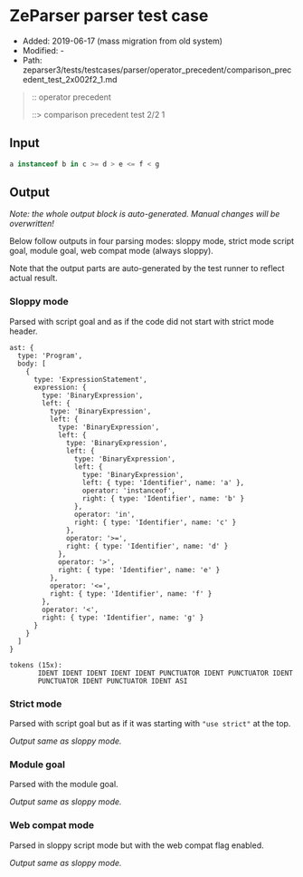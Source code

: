 # ZeParser parser test case

- Added: 2019-06-17 (mass migration from old system)
- Modified: -
- Path: zeparser3/tests/testcases/parser/operator_precedent/comparison_precedent_test_2x002f2_1.md

> :: operator precedent
>
> ::> comparison precedent test 2/2 1

## Input

`````js
a instanceof b in c >= d > e <= f < g
`````

## Output

_Note: the whole output block is auto-generated. Manual changes will be overwritten!_

Below follow outputs in four parsing modes: sloppy mode, strict mode script goal, module goal, web compat mode (always sloppy).

Note that the output parts are auto-generated by the test runner to reflect actual result.

### Sloppy mode

Parsed with script goal and as if the code did not start with strict mode header.

`````
ast: {
  type: 'Program',
  body: [
    {
      type: 'ExpressionStatement',
      expression: {
        type: 'BinaryExpression',
        left: {
          type: 'BinaryExpression',
          left: {
            type: 'BinaryExpression',
            left: {
              type: 'BinaryExpression',
              left: {
                type: 'BinaryExpression',
                left: {
                  type: 'BinaryExpression',
                  left: { type: 'Identifier', name: 'a' },
                  operator: 'instanceof',
                  right: { type: 'Identifier', name: 'b' }
                },
                operator: 'in',
                right: { type: 'Identifier', name: 'c' }
              },
              operator: '>=',
              right: { type: 'Identifier', name: 'd' }
            },
            operator: '>',
            right: { type: 'Identifier', name: 'e' }
          },
          operator: '<=',
          right: { type: 'Identifier', name: 'f' }
        },
        operator: '<',
        right: { type: 'Identifier', name: 'g' }
      }
    }
  ]
}

tokens (15x):
       IDENT IDENT IDENT IDENT IDENT PUNCTUATOR IDENT PUNCTUATOR IDENT
       PUNCTUATOR IDENT PUNCTUATOR IDENT ASI
`````

### Strict mode

Parsed with script goal but as if it was starting with `"use strict"` at the top.

_Output same as sloppy mode._

### Module goal

Parsed with the module goal.

_Output same as sloppy mode._

### Web compat mode

Parsed in sloppy script mode but with the web compat flag enabled.

_Output same as sloppy mode._
